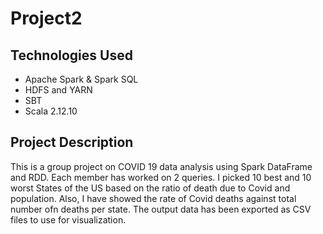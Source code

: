 # Project2

## Technologies Used
- Apache Spark & Spark SQL
- HDFS and YARN
- SBT
- Scala 2.12.10
## Project Description
This is a group project on COVID 19 data analysis using Spark DataFrame and RDD. Each member has worked on 2 queries. I picked 10 best and 10 worst States of the US 
based on the ratio of death due to Covid and population. Also, I have showed the rate of Covid deaths against total number ofn deaths per state. The output data has
been exported as CSV files to use for visualization.
